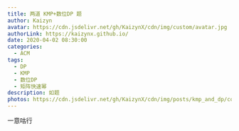 ```yaml
---
title: 两道 KMP+数位DP 题
author: Kaizyn
avatar: https://cdn.jsdelivr.net/gh/KaizynX/cdn/img/custom/avatar.jpg
authorLink: https://kaizynx.github.io/
date: 2020-04-02 08:30:00
categories:
  - ACM
tags:
  - DP
  - KMP
  - 数位DP
  - 矩阵快速幂
description: 如题
photos: https://cdn.jsdelivr.net/gh/KaizynX/cdn/img/posts/kmp_and_dp/cover.jpg 
---
```

一意咕行